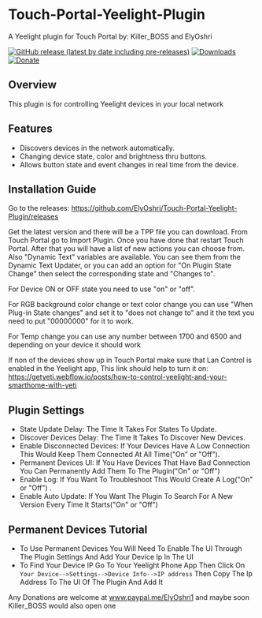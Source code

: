 # Touch-Portal-Yeelight-Plugin
A Yeelight plugin for Touch Portal by: Killer_BOSS and ElyOshri

[![GitHub release (latest by date including pre-releases)](https://img.shields.io/github/v/release/ElyOshri/Touch-Portal-Yeelight-Plugin?include_prereleases&label=Release)](https://github.com/ElyOshri/Touch-Portal-Yeelight-Plugin/releases/tag/v1.3)
[![Downloads](https://img.shields.io/github/downloads/ElyOshri/Touch-Portal-Yeelight-Plugin/total?label=Downloads)](https://github.com/ElyOshri/Touch-Portal-Yeelight-Plugin/releases)
[![Donate](https://img.shields.io/badge/Donate-PayPal-blue.svg)](https://www.paypal.me/ElyOshri1)

## Overview

This plugin is for controlling Yeelight devices in your local network

## Features

* Discovers devices in the network automatically.
* Changing device state, color and brightness thru buttons.
* Allows button state and event changes in real time from the device.

## Installation Guide

Go to the releases:
https://github.com/ElyOshri/Touch-Portal-Yeelight-Plugin/releases

Get the latest version and there will be a TPP file you can download. From Touch Portal go to Import Plugin. Once you have done that restart Touch Portal. After that you will have a list of new actions you can choose from. Also "Dynamic Text" variables are available. You can see them from the Dynamic Text Updater, or you can add an option for "On Plugin State Change" then select the corresponding state and "Changes to". 

For Device ON or OFF state you need to use "on" or "off".

For RGB background color change or text color change you can use "When Plug-in State changes" and set it to "does not change to" and it the text you need to put "00000000" for it to work.

For Temp change you can use any number between 1700 and 6500 and depending on your device it should work

If non of the devices show up in Touch Portal make sure that Lan Control is enabled in the Yeelight app, This link should help to turn it on: https://getyeti.webflow.io/posts/how-to-control-yeelight-and-your-smarthome-with-yeti

## Plugin Settings
* State Update Delay: The Time It Takes For States To Update.
* Discover Devices Delay: The Time It Takes To Discover New Devices.
* Enable Disconnected Devices: If Your Devices Have A Low Connection This Would Keep Them Connected At All Time("On" or "Off").
* Permanent Devices UI: If You Have Devices That Have Bad Connection You Can Permanently Add Them To The Plugin("On" or "Off")
* Enable Log: If You Want To Troubleshoot This Would Create A Log("On" or "Off") .
* Enable Auto Update: If You Want The Plugin To Search For A New Version Every Time It Starts("On" or "Off")

## Permanent Devices Tutorial
* To Use Permanent Devices You Will Need To Enable The UI Through The Plugin Settings And Add Your Device Ip In The UI
* To Find Your Device IP Go To Your Yeelight Phone App Then Click On `Your Device-->Settings-->Device Info-->IP address` Then Copy The Ip Address To The UI Of The Plugin And Add It

Any Donations are welcome at www.paypal.me/ElyOshri1 and maybe soon Killer_BOSS would also open one
